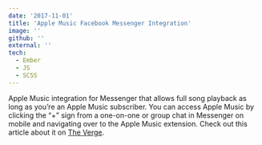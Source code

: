 ```yaml
---
date: '2017-11-01'
title: 'Apple Music Facebook Messenger Integration'
image: ''
github: ''
external: ''
tech:
  - Ember
  - JS
  - SCSS
---
```


Apple Music integration for Messenger that allows full song playback as long as you’re an Apple Music subscriber. You can access Apple Music by clicking the “+” sign from a one-on-one or group chat in Messenger on mobile and navigating over to the Apple Music extension. Check out this article about it on [The Verge](https://www.theverge.com/2017/10/5/16433770/facebook-messenger-apple-music-bot-song-streaming).
